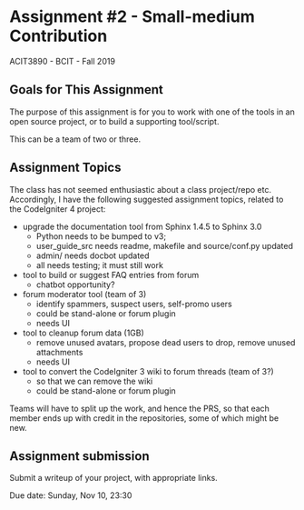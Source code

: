 # Assignment #2 - Small-medium Contribution
ACIT3890 - BCIT - Fall 2019


## Goals for This Assignment

The purpose of this assignment is for you to work with one of the tools
in an open source project, or to build a supporting tool/script. 

This can be a team of two or three.

## Assignment Topics

The class has not seemed enthusiastic about a class project/repo etc.
Accordingly, I have the following suggested assignment topics,
related to the CodeIgniter 4 project:

- upgrade the documentation tool from Sphinx 1.4.5 to Sphinx 3.0
    - Python needs to be bumped to v3;
    - user_guide_src needs readme, makefile and source/conf.py updated
    - admin/ needs docbot updated
    - all needs testing; it must still work
- tool to build or suggest FAQ entries from forum
    - chatbot opportunity?
- forum moderator tool (team of 3)
    - identify spammers, suspect users, self-promo users
    - could be stand-alone or forum plugin
    - needs UI
- tool to cleanup forum data (1GB)
    - remove unused avatars, propose dead users to drop, remove unused attachments
    - needs UI
- tool to convert the CodeIgniter 3 wiki to forum threads (team of 3?)
    - so that we can remove the wiki
    - could be stand-alone or forum plugin

Teams will have to split up the work, and hence the PRS, so that each member
ends up with credit in the repositories, some of which might be new.

## Assignment submission

Submit a writeup of your project, with appropriate links.

Due date: Sunday, Nov 10, 23:30
